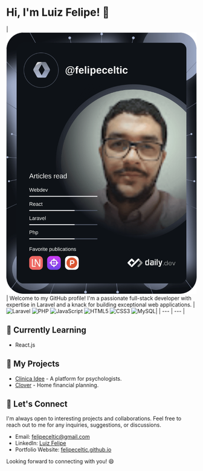 # Hi, I'm Luiz Felipe! 👋

| [![Luiz Felipe's Dev Card](https://github.com/felipeceltic/felipeceltic/blob/main/devcard.png)](https://felipeceltic.github.io/) | Welcome to my GitHub profile! I'm a passionate full-stack developer with expertise in Laravel and a knack for building exceptional web applications. | ![Laravel](https://img.shields.io/badge/-Laravel-FF2D20?logo=laravel&logoColor=white&style=for-the-badge) ![PHP](https://img.shields.io/badge/-PHP-777BB4?logo=php&logoColor=white&style=for-the-badge) ![JavaScript](https://img.shields.io/badge/-JavaScript-F7DF1E?logo=javascript&logoColor=black&style=for-the-badge) ![HTML5](https://img.shields.io/badge/-HTML5-E34F26?logo=html5&logoColor=white&style=for-the-badge) ![CSS3](https://img.shields.io/badge/-CSS3-1572B6?logo=css3&logoColor=white&style=for-the-badge) ![MySQL](https://img.shields.io/badge/-MySQL-4479A1?logo=mysql&logoColor=white&style=for-the-badge)|
| --- | --- |

## 🌱 Currently Learning

- React.js

## 🚀 My Projects

- [Clinica Idee](https://clinicaidee.com.br/) - A platform for psychologists.
- [Clover](https://github.com/felipeceltic/clover8) - Home financial planning.

## 💬 Let's Connect

I'm always open to interesting projects and collaborations. Feel free to reach out to me for any inquiries, suggestions, or discussions.

- Email: [felipeceltic@gmail.com](mailto:felipeceltic@gmail.com)
- LinkedIn: [Luiz Felipe](https://www.linkedin.com/in/felipeceltic/)
- Portfolio Website: [felipeceltic.github.io](https://felipeceltic.github.io/)

Looking forward to connecting with you! 😄

